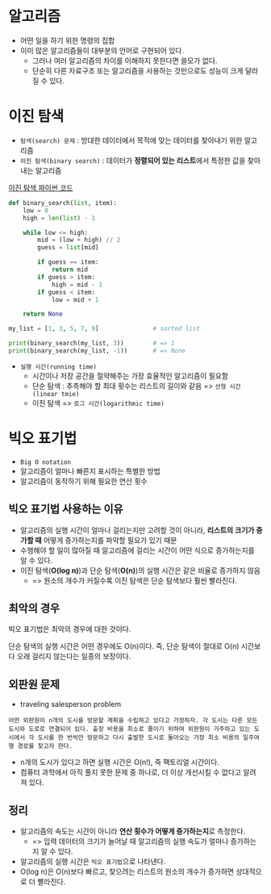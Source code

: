 # 알고리즘

- 어떤 일을 하기 위한 명령의 집합
- 이미 많은 알고리즘들이 대부분의 언어로 구현되어 있다.
  - 그러나 여러 알고리즘의 차이를 이해하지 못한다면 쓸모가 없다.
  - 단순히 다른 자료구조 또는 알고리즘을 사용하는 것만으로도 성능이 크게 달라질 수 있다.

# 이진 탐색

- `탐색(search) 문제` : 방대한 데이터에서 목적에 맞는 데이터를 찾아내기 위한 알고리즘
- `이진 탐색(binary search)` : 데이터가 **정렬되어 있는 리스트**에서 특정한 값을 찾아내는 알고리즘

[이진 탐색 파이썬 코드](./code/01_binary_search.py)
```python
def binary_search(list, item):
    low = 0
    high = len(list) - 1

    while low <= high:
        mid = (low + high) // 2
        guess = list[mid]

        if guess == item:
            return mid
        if guess > item:
            high = mid - 1
        if guess < item:
            low = mid + 1

    return None

my_list = [1, 3, 5, 7, 9]               # sorted list

print(binary_search(my_list, 3))        # => 1
print(binary_search(my_list, -1))       # => None
```

- `실행 시간(running time)`
  - 시간이나 저장 공간을 절약해주는 가장 효율적인 알고리즘이 필요함
  - 단순 탐색 : 추측해야 할 최대 횟수는 리스트의 길이와 같음 => `선형 시간(linear tmie)`
  - 이진 탐색 => `로그 시간(logarithmic time)`

# 빅오 표기법

- `Big O notation`
- 알고리즘이 얼마나 빠른지 표시하는 특별한 방법
- 알고리즘이 동작하기 위해 필요한 연산 횟수

## 빅오 표기법 사용하는 이유

- 알고리즘의 실행 시간이 얼마나 걸리는지만 고려할 것이 아니라, **리스트의 크기가 증가할 때** 어떻게 증가하는지를 파악할 필요가 있기 때문
- 수행해야 할 일이 많아질 때 알고리즘에 걸리는 시간이 어떤 식으로 증가하는지를 알 수 있다.
- 이진 탐색(**O(log n)**)과 단순 탐색(**O(n)**)의 실행 시간은 같은 비율로 증가하지 않음
  - => 원소의 개수가 커질수록 이진 탐색은 단순 탐색보다 훨씬 빨라진다.

## 최악의 경우

빅오 표기법은 최악의 경우에 대한 것이다.

단순 탐색의 실행 시간은 어떤 경우에도 O(n)이다. 즉, 단순 탐색이 절대로 O(n) 시간보다 오래 걸리지 않는다는 일종의 보장이다.

## 외판원 문제

- traveling salesperson problem

```
어떤 외판원이 n개의 도시를 방문할 계획을 수립하고 있다고 가정하자. 각 도시는 다른 모든 도시와 도로로 연결되어 있다. 출장 비용을 최소로 줄이기 위하여 외판원이 거주하고 있는 도시에서 각 도시를 한 번씩만 방문하고 다시 출발한 도시로 돌아오는 가장 최소 비용의 일주여행 경로를 찾고자 한다.
```
- n개의 도시가 있다고 하면 실행 시간은 O(n!), 즉 팩토리얼 시간이다.
- 컴퓨터 과학에서 아직 풀지 못한 문제 중 하나로, 더 이상 개선시킬 수 없다고 알려져 있다.

## 정리

- 알고리즘의 속도는 시간이 아니라 **연산 횟수가 어떻게 증가하는지**로 측정한다.
  - => 입력 데이터의 크기가 늘어날 때 알고리즘의 실행 속도가 얼마나 증가하는지 알 수 있다.
- 알고리즘의 실행 시간은 `빅오 표기법`으로 나타낸다.
- O(log n)은 O(n)보다 빠르고, 찾으려는 리스트의 원소의 개수가 증가하면 상대적으로 더 빨라진다.

